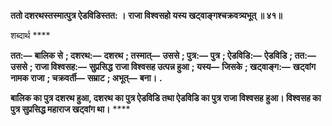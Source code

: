 **ततो दशरथस्तस्मात्पुत्र ऐडविडिस्तत: ।** **राजा विश्वसहो यस्य खट्वाङ्गश्चक्रवत्र्यभूत् ॥ ४१॥** 

शब्दार्थ **** 

**तत:—** **बालिक से** **; दशरथ:—** **दशरथ** **; तस्मात्—** **उससे** **; पुत्र:—** **पुत्र** **; ऐडविडि:—** **ऐडविडि** **; तत:—** **उससे** **; राजा विश्वसह:—** **सुप्रसिद्ध** **राजा विश्वसह उत्पन्न हुआ** **; यस्य—** **जिसके** **; खट्वाङ्ग:—** **खट्वांग नामक राजा** **; चक्रवर्ती—** **सम्राट** **; अभूत्—** **बना।** **.** 

**बालिक का पुत्र दशरथ हुआ, दशरथ का पुत्र ऐडविडि तथा ऐडविडि का पुत्र राजा विश्वसह** **हुआ। विश्वसह का पुत्र सुप्रसिद्ध महाराज खट्वांग था।** **** 